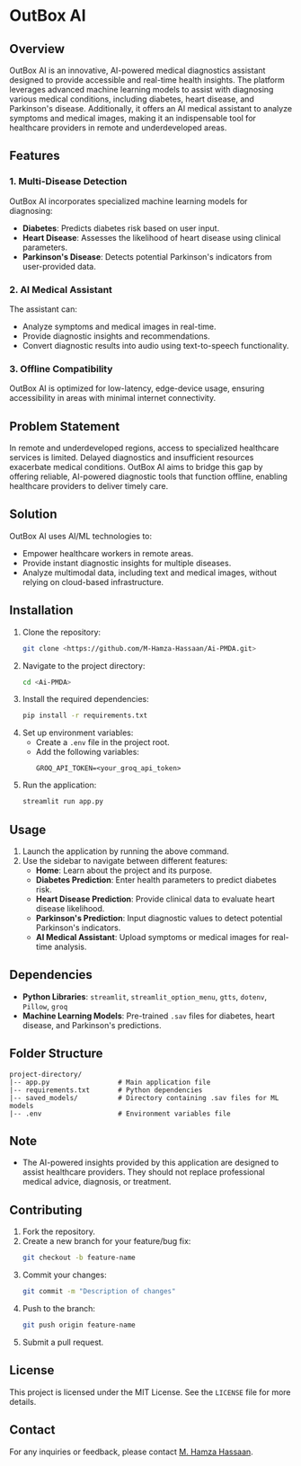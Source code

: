 # OutBox AI

## Overview

OutBox AI is an innovative, AI-powered medical diagnostics assistant designed to provide accessible and real-time health insights. The platform leverages advanced machine learning models to assist with diagnosing various medical conditions, including diabetes, heart disease, and Parkinson's disease. Additionally, it offers an AI medical assistant to analyze symptoms and medical images, making it an indispensable tool for healthcare providers in remote and underdeveloped areas.

## Features

### 1. **Multi-Disease Detection**

OutBox AI incorporates specialized machine learning models for diagnosing:

- **Diabetes**: Predicts diabetes risk based on user input.
- **Heart Disease**: Assesses the likelihood of heart disease using clinical parameters.
- **Parkinson's Disease**: Detects potential Parkinson's indicators from user-provided data.

### 2. **AI Medical Assistant**

The assistant can:

- Analyze symptoms and medical images in real-time.
- Provide diagnostic insights and recommendations.
- Convert diagnostic results into audio using text-to-speech functionality.

### 3. **Offline Compatibility**

OutBox AI is optimized for low-latency, edge-device usage, ensuring accessibility in areas with minimal internet connectivity.

## Problem Statement

In remote and underdeveloped regions, access to specialized healthcare services is limited. Delayed diagnostics and insufficient resources exacerbate medical conditions. OutBox AI aims to bridge this gap by offering reliable, AI-powered diagnostic tools that function offline, enabling healthcare providers to deliver timely care.

## Solution

OutBox AI uses AI/ML technologies to:

- Empower healthcare workers in remote areas.
- Provide instant diagnostic insights for multiple diseases.
- Analyze multimodal data, including text and medical images, without relying on cloud-based infrastructure.

## Installation

1. Clone the repository:
   ```bash
   git clone <https://github.com/M-Hamza-Hassaan/Ai-PMDA.git>
   ```
2. Navigate to the project directory:
   ```bash
   cd <Ai-PMDA>
   ```
3. Install the required dependencies:
   ```bash
   pip install -r requirements.txt
   ```
4. Set up environment variables:
   - Create a `.env` file in the project root.
   - Add the following variables:
     ```
     GROQ_API_TOKEN=<your_groq_api_token>
     ```
5. Run the application:
   ```bash
   streamlit run app.py
   ```

## Usage

1. Launch the application by running the above command.
2. Use the sidebar to navigate between different features:
   - **Home**: Learn about the project and its purpose.
   - **Diabetes Prediction**: Enter health parameters to predict diabetes risk.
   - **Heart Disease Prediction**: Provide clinical data to evaluate heart disease likelihood.
   - **Parkinson's Prediction**: Input diagnostic values to detect potential Parkinson's indicators.
   - **AI Medical Assistant**: Upload symptoms or medical images for real-time analysis.

## Dependencies

- **Python Libraries**: `streamlit`, `streamlit_option_menu`, `gtts`, `dotenv`, `Pillow`, `groq`
- **Machine Learning Models**: Pre-trained `.sav` files for diabetes, heart disease, and Parkinson's predictions.

## Folder Structure

```
project-directory/
|-- app.py                 # Main application file
|-- requirements.txt       # Python dependencies
|-- saved_models/          # Directory containing .sav files for ML models
|-- .env                   # Environment variables file
```

## Note

- The AI-powered insights provided by this application are designed to assist healthcare providers. They should not replace professional medical advice, diagnosis, or treatment.

## Contributing

1. Fork the repository.
2. Create a new branch for your feature/bug fix:
   ```bash
   git checkout -b feature-name
   ```
3. Commit your changes:
   ```bash
   git commit -m "Description of changes"
   ```
4. Push to the branch:
   ```bash
   git push origin feature-name
   ```
5. Submit a pull request.

## License

This project is licensed under the MIT License. See the `LICENSE` file for more details.

## Contact

For any inquiries or feedback, please contact [M. Hamza Hassaan](https://www.linkedin.com/in/muhammad-hamza-hassaan/).

